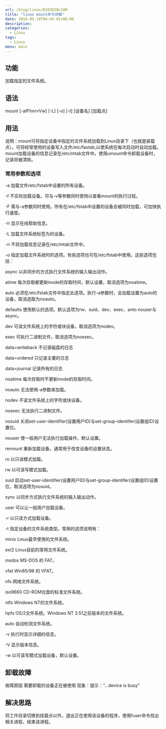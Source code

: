 ```yaml
---
url: /blog/linux/B1OZ8INcIAM
title: "linux mount命令详解"
date: 2018-05-14T04:45:01+08:00
description:
categories:
  - Linux
tags:
  - Linux
menu: main
---
```



## 功能

加载指定的文件系统。

## 语法

mount [-afFhnrvVw] [-L] [-o] [-t] [设备名] [加载点]

## 用法

说明：mount可将指定设备中指定的文件系统加载到Linux目录下（也就是装载点）。可将经常使用的设备写入文件/etc/fastab,以使系统在每次启动时自动加载。mount加载设备的信息记录在/etc/mtab文件中。使用umount命令卸载设备时，记录将被清除。

### 常用参数和选项

-a 加载文件/etc/fstab中设置的所有设备。

-f 不实际加载设备。可与-v等参数同时使用以查看mount的执行过程。

-F 需与-a参数同时使用。所有在/etc/fstab中设置的设备会被同时加载，可加快执行速度。

-h 显示在线帮助信息。

-L 加载文件系统标签为的设备。

-n 不将加载信息记录在/etc/mtab文件中。

-o 指定加载文件系统时的选项。有些选项也可在/etc/fstab中使用。这些选项包括：

async 以非同步的方式执行文件系统的输入输出动作。

atime 每次存取都更新inode的存取时间，默认设置，取消选项为noatime。

auto 必须在/etc/fstab文件中指定此选项。执行-a参数时，会加载设置为auto的设备，取消选取为noauto。

defaults 使用默认的选项。默认选项为rw、suid、dev、exec、anto nouser与async。

dev 可读文件系统上的字符或块设备，取消选项为nodev。

exec 可执行二进制文件，取消选项为noexec。

data=writeback 不记录磁盘的日志

data=ordered 只记录主要的日志

data=journal 记录所有的日志

noatime 每次存取时不更新inode的存取时间。

noauto 无法使用-a参数来加载。

nodev 不读文件系统上的字符或块设备。

noexec 无法执行二进制文件。

nosuid 关闭set-user-identifier(设置用户ID)与set-group-identifer(设置组ID)设置位。

nouser 使一般用户无法执行加载操作，默认设置。

remount 重新加载设备。通常用于改变设备的设置状态。

ro 以只读模式加载。

rw 以可读写模式加载。

suid 启动set-user-identifier(设置用户ID)与set-group-identifer(设置组ID)设置位，取消选项为nosuid。

sync 以同步方式执行文件系统的输入输出动作。

user 可以让一般用户加载设备。

-r 以只读方式加载设备。

-t 指定设备的文件系统类型。常用的选项说明有：

minix Linux最早使用的文件系统。

ext2 Linux目前的常用文件系统。

msdos MS-DOS 的 FAT。

vfat Win85/98 的 VFAT。

nfs 网络文件系统。

iso9660 CD-ROM光盘的标准文件系统。

ntfs Windows NT的文件系统。

hpfs OS/2文件系统。Windows NT 3.51之前版本的文件系统。

auto 自动检测文件系统。

-v 执行时显示详细的信息。

-V 显示版本信息。

-w 以可读写模式加载设备，默认设置。

## 卸载故障

故障原因 需要卸载的设备正在被使用 现象：提示：“…device is busy”

## 解决思路

将工作目录切换到挂载点以外，退出正在使用该设备的程序，使用fuser命令找出相关进程，结束该进程。